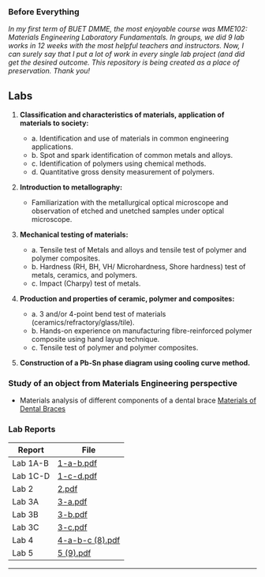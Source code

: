 ### Before Everything 
_In my first term of BUET DMME, the most enjoyable course was MME102: Materials Engineering Laboratory Fundamentals._
_In groups, we did 9 lab works in 12 weeks with the most helpful teachers and instructors._
_Now, I can surely say that I put a lot of work in every single lab project (and did get the desired outcome._
_This repository is being created as a place of preservation._
_Thank you!_

## Labs
1. **Classification and characteristics of materials, application of materials to society:** 
   - a. Identification and use of materials in common engineering applications.
   - b. Spot and spark identification of common metals and alloys.
   - c. Identification of polymers using chemical methods.
   - d. Quantitative gross density measurement of polymers.

2. **Introduction to metallography:** 
   - Familiarization with the metallurgical optical microscope and observation of etched and unetched samples under optical microscope.

4. **Mechanical testing of materials:** 
   - a. Tensile test of Metals and alloys and tensile test of polymer and polymer composites.
   - b. Hardness (RH, BH, VH/  Microhardness, Shore hardness) test of metals, ceramics, and polymers.
   - c. Impact (Charpy) test of metals.

8. **Production and properties of ceramic, polymer and composites:** 
   - a. 3 and/or 4-point bend test of materials (ceramics/refractory/glass/tile).
   - b. Hands-on  experience  on manufacturing  fibre-reinforced  polymer  composite  using  hand  layup  technique.
   - c. Tensile test of polymer and polymer composites.

9. **Construction of a Pb-Sn phase diagram using cooling curve method.**

### Study of an object from Materials Engineering perspective
* Materials analysis of different components of a dental brace
[Materials of Dental Braces](Materials%20of%20Dental%20Bra...)

### Lab Reports
| Report | File |
|--------|------|
| Lab 1A-B | [1-a-b.pdf](1-a-b.pdf) |
| Lab 1C-D | [1-c-d.pdf](1-c-d.pdf) |
| Lab 2 | [2.pdf](2.pdf) |
| Lab 3A | [3-a.pdf](3-a.pdf) |
| Lab 3B | [3-b.pdf](3-b.pdf) |
| Lab 3C | [3-c.pdf](3-c.pdf) |
| Lab 4 | [4-a-b-c (8).pdf](4-a-b-c%20(8).pdf) |
| Lab 5 | [5 (9).pdf](5%20(9).pdf) |




---

